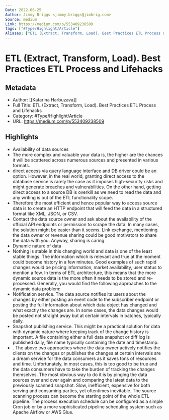 ```yaml
---
Date: 2022-06-25
Author: Jimmy Briggs <jimmy.briggs@jimbrig.com>
Source: medium
Link: https://medium.com/p/553409238509
Tags: ["#Type/Highlight/Article"]
Aliases: ["ETL (Extract, Transform, Load). Best Practices ETL Process and Lifehacks", "ETL (Extract, Transform, Load). Best Practices ETL Process and Lifehacks"]
---
```

# ETL (Extract, Transform, Load). Best Practices ETL Process and Lifehacks

## Metadata
- Author: [[Katarina Harbuzava]]
- Full Title: ETL (Extract, Transform, Load). Best Practices ETL Process and Lifehacks
- Category: #Type/Highlight/Article
- URL: https://medium.com/p/553409238509

## Highlights
- Availability of data sources
- The more complex and valuable your data is, the higher are the chances it will be scattered across numerous sources and presented in various formats.
- direct access via query language interface and DB driver could be an option. However, in the real world, granting direct access to the database service is rarely the case as it imposes high-security risks and might generate breaches and vulnerabilities. On the other hand, getting direct access to a source DB is overkill as we need to read the data and any writing is out of the ETL functionality scope.
- Therefore the most efficient and hence popular way to access source data is to create an HTTP endpoint that will feed the data in a structured format like XML, JSON, or CSV.
- Contact the data source owner and ask about the availability of the official API endpoints or permission to scrape the data. In many cases, the solution might be easier than it seems. Link exchange, mentioning the data owner or revenue sharing could be good motivators to share the data with you. Anyway, sharing is caring.
- Dynamic nature of data
- Nothing is stable in this changing world and data is one of the least stable things. The information which is relevant and true at the moment could become history in a few minutes. Good examples of such rapid changes would be pricing information, market availability, user status to mention a few. In terms of ETL architecture, this means that the more dynamic source data is the more often it needs to be stored and re-processed. Generally, you would find the following approaches to the dynamic data problem:
- Notification service. The data source notifies its users about the changes by either posting an event code to the subscriber endpoint or posting the full information about which data object has changed and what exactly the changes are. In some cases, the data changes would be posted not straight away but at certain intervals in batches, typically daily.
- Snapshot publishing service. This might be a practical solution for data with dynamic nature where keeping track of the change history is important. A file containing either a full data snapshot or diff log is published daily, file name typically containing the date and timestamp.
- . The above two approaches where the data owner actively notifies the clients on the changes or publishes the changes at certain intervals are a dream service for the data consumers as it saves tons of resources and time. Unfortunately, in most cases, this is too good to be true and the data consumers have to take the burden of tracking the changes themselves. The most obvious way to do it is by pinging the data sources over and over again and comparing the latest data to the previously scanned snapshot. Slow, inefficient, expensive for both serving and consuming parties, yet oftentimes inevitable. The source scanning process can become the starting point of the whole ETL pipeline. The process execution schedule can be configured as a simple Cron job or by a more sophisticated pipeline scheduling system such as Apache Airflow or AWS Glue.

